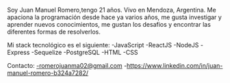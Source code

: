 Soy Juan Manuel Romero,tengo 21 años. Vivo en Mendoza, Argentina. Me apaciona la programación desde hace ya varios años, me gusta investigar y aprender nuevos conocimientos, me gustan los desafios y encontrar las diferentes formas de resolverlos.

Mi stack tecnológico es el siguiente: 
-JavaScript 
-ReactJS 
-NodeJS 
-Express 
-Sequelize 
-PostgreSQL 
-HTML 
-CSS


Contacto:
-romerojuanma02@gmail.com
-https://www.linkedin.com/in/juan-manuel-romero-b324a7282/
